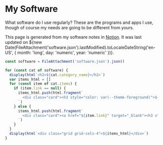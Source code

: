 # My Software

What software do I use regularly? These are the programs and apps I use, though of course my needs are going to be different from yours.

This page is generated from my software notes in [Notion](https://wasabipesto.com/notion). It was last updated on ${new Date(FileAttachment('software.json').lastModified).toLocaleDateString('en-US', { month: 'long', day: 'numeric', year: 'numeric' })}.

```js
const software = FileAttachment('software.json').json()
```

```js
for (const cat of software) {
  display(html`<h2>${cat.category_name}</h2>`)
  var items_html = []
  for (const item of cat.items) {
    if (item.link == null) {
      items_html.push(html.fragment`
        <div class="card"><h3 style="color: var(--theme-foreground)">${item.emoji} ${item.name}</h3>${item.description}</div>
      `)
    } else {
      items_html.push(html.fragment`
        <div class="card"><a href="${item.link}" target="_blank"><h3 style="color: var(--theme-foreground)">${item.emoji} ${item.name}</h3>${item.description}</a></div>
      `)
    }
  }
  display(html`<div class="grid grid-cols-4">${items_html}</div>`)
}
```
